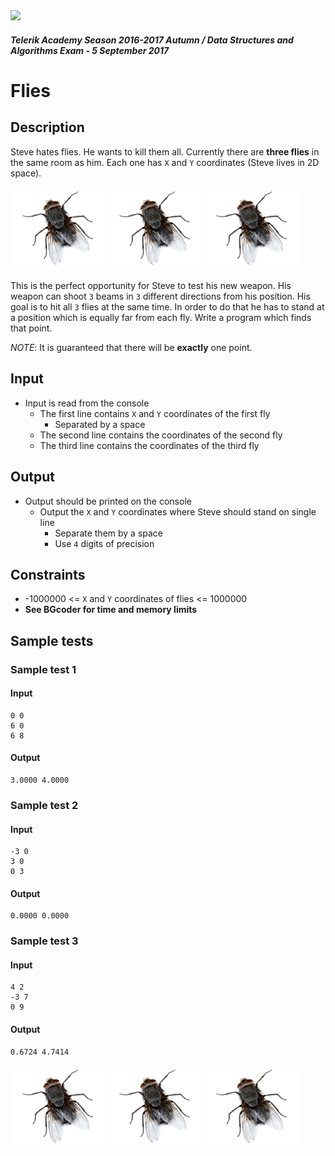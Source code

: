 <img src="https://raw.githubusercontent.com/TelerikAcademy/Common/master/logos/telerik-header-logo.png"/>

#### _Telerik Academy Season 2016-2017 Autumn / Data Structures and Algorithms Exam - 5 September 2017_
# Flies

## Description

Steve hates flies. He wants to kill them all. Currently there are **three flies** in the same room as him. Each one has `X` and `Y` coordinates (Steve lives in 2D space).

<img src="./imgs/Fly_close.jpg" width="30%" /> <img src="./imgs/Fly_close.jpg" width="30%" /> <img src="./imgs/Fly_close.jpg" width="30%" />

This is the perfect opportunity for Steve to test his new weapon. His weapon can shoot `3` beams in `3` different directions from his position.
His goal is to hit all `3` flies at the same time. In order to do that he has to stand at a position which is equally far from each fly. Write a program which finds that point.

_NOTE_: It is guaranteed that there will be **exactly** one point.

## Input
- Input is read from the console
  - The first line contains `X` and `Y` coordinates of the first fly
    - Separated by a space
  - The second line contains the coordinates of the second fly
  - The third line contains the coordinates of the third fly

## Output
- Output should be printed on the console
  - Output the `X` and `Y` coordinates where Steve should stand on single line
    - Separate them by a space
	- Use `4` digits of precision

## Constraints
- -1000000 <= `X` and `Y` coordinates of flies <= 1000000
- **See BGcoder for time and memory limits**

## Sample tests

### Sample test 1

#### Input
```
0 0
6 0
6 8
```

#### Output
```
3.0000 4.0000
```

### Sample test 2

#### Input
```
-3 0
3 0
0 3
```

#### Output
```
0.0000 0.0000
```

### Sample test 3

#### Input
```
4 2
-3 7
0 9
```

#### Output
```
0.6724 4.7414
```

<img src="./imgs/Fly_close.jpg" width="30%" /> <img src="./imgs/Fly_close.jpg" width="30%" /> <img src="./imgs/Fly_close.jpg" width="30%" />
